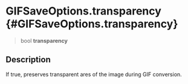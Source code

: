 GIFSaveOptions.transparency {#GIFSaveOptions.transparency}
===========================

> bool **transparency**

Description
-----------

If true, preserves transparent ares of the image during GIF conversion.
